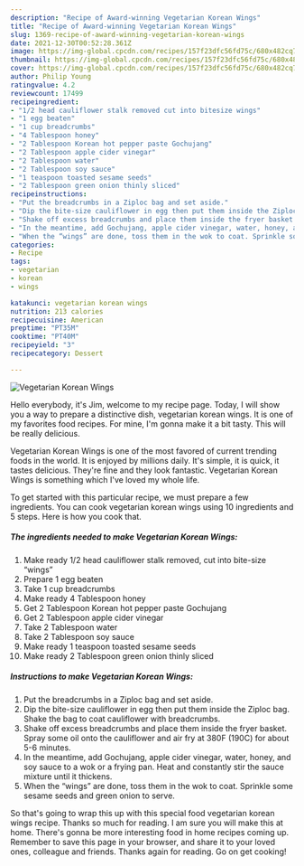```yaml
---
description: "Recipe of Award-winning Vegetarian Korean Wings"
title: "Recipe of Award-winning Vegetarian Korean Wings"
slug: 1369-recipe-of-award-winning-vegetarian-korean-wings
date: 2021-12-30T00:52:28.361Z
image: https://img-global.cpcdn.com/recipes/157f23dfc56fd75c/680x482cq70/vegetarian-korean-wings-recipe-main-photo.jpg
thumbnail: https://img-global.cpcdn.com/recipes/157f23dfc56fd75c/680x482cq70/vegetarian-korean-wings-recipe-main-photo.jpg
cover: https://img-global.cpcdn.com/recipes/157f23dfc56fd75c/680x482cq70/vegetarian-korean-wings-recipe-main-photo.jpg
author: Philip Young
ratingvalue: 4.2
reviewcount: 17499
recipeingredient:
- "1/2 head cauliflower stalk removed cut into bitesize wings"
- "1 egg beaten"
- "1 cup breadcrumbs"
- "4 Tablespoon honey"
- "2 Tablespoon Korean hot pepper paste Gochujang"
- "2 Tablespoon apple cider vinegar"
- "2 Tablespoon water"
- "2 Tablespoon soy sauce"
- "1 teaspoon toasted sesame seeds"
- "2 Tablespoon green onion thinly sliced"
recipeinstructions:
- "Put the breadcrumbs in a Ziploc bag and set aside."
- "Dip the bite-size cauliflower in egg then put them inside the Ziploc bag. Shake the bag to coat cauliflower with breadcrumbs."
- "Shake off excess breadcrumbs and place them inside the fryer basket. Spray some oil onto the cauliflower and air fry at 380F (190C) for about 5-6 minutes."
- "In the meantime, add Gochujang, apple cider vinegar, water, honey, and soy sauce to a wok or a frying pan. Heat and constantly stir the sauce mixture until it thickens."
- "When the “wings” are done, toss them in the wok to coat. Sprinkle some sesame seeds and green onion to serve."
categories:
- Recipe
tags:
- vegetarian
- korean
- wings

katakunci: vegetarian korean wings 
nutrition: 213 calories
recipecuisine: American
preptime: "PT35M"
cooktime: "PT40M"
recipeyield: "3"
recipecategory: Dessert

---
```



![Vegetarian Korean Wings](https://img-global.cpcdn.com/recipes/157f23dfc56fd75c/680x482cq70/vegetarian-korean-wings-recipe-main-photo.jpg)

Hello everybody, it's Jim, welcome to my recipe page. Today, I will show you a way to prepare a distinctive dish, vegetarian korean wings. It is one of my favorites food recipes. For mine, I'm gonna make it a bit tasty. This will be really delicious.



Vegetarian Korean Wings is one of the most favored of current trending foods in the world. It is enjoyed by millions daily. It's simple, it is quick, it tastes delicious. They're fine and they look fantastic. Vegetarian Korean Wings is something which I've loved my whole life.


To get started with this particular recipe, we must prepare a few ingredients. You can cook vegetarian korean wings using 10 ingredients and 5 steps. Here is how you cook that.

<!--inarticleads1-->

##### The ingredients needed to make Vegetarian Korean Wings:

1. Make ready 1/2 head cauliflower stalk removed, cut into bite-size “wings”
1. Prepare 1 egg beaten
1. Take 1 cup breadcrumbs
1. Make ready 4 Tablespoon honey
1. Get 2 Tablespoon Korean hot pepper paste Gochujang
1. Get 2 Tablespoon apple cider vinegar
1. Take 2 Tablespoon water
1. Take 2 Tablespoon soy sauce
1. Make ready 1 teaspoon toasted sesame seeds
1. Make ready 2 Tablespoon green onion thinly sliced




<!--inarticleads2-->

##### Instructions to make Vegetarian Korean Wings:

1. Put the breadcrumbs in a Ziploc bag and set aside.
1. Dip the bite-size cauliflower in egg then put them inside the Ziploc bag. Shake the bag to coat cauliflower with breadcrumbs.
1. Shake off excess breadcrumbs and place them inside the fryer basket. Spray some oil onto the cauliflower and air fry at 380F (190C) for about 5-6 minutes.
1. In the meantime, add Gochujang, apple cider vinegar, water, honey, and soy sauce to a wok or a frying pan. Heat and constantly stir the sauce mixture until it thickens.
1. When the “wings” are done, toss them in the wok to coat. Sprinkle some sesame seeds and green onion to serve.




So that's going to wrap this up with this special food vegetarian korean wings recipe. Thanks so much for reading. I am sure you will make this at home. There's gonna be more interesting food in home recipes coming up. Remember to save this page in your browser, and share it to your loved ones, colleague and friends. Thanks again for reading. Go on get cooking!
